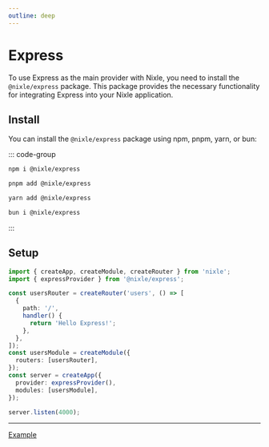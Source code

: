 ```yaml
---
outline: deep
---
```


# Express

To use Express as the main provider with Nixle, you need to install the `@nixle/express` package. This package provides the necessary functionality for integrating Express into your Nixle application.

## Install

You can install the `@nixle/express` package using npm, pnpm, yarn, or bun:

::: code-group

```sh [npm]
npm i @nixle/express
```

```sh [pnpm]
pnpm add @nixle/express
```

```sh [yarn]
yarn add @nixle/express
```

```sh [bun]
bun i @nixle/express
```

:::

## Setup

```ts
import { createApp, createModule, createRouter } from 'nixle';
import { expressProvider } from '@nixle/express';

const usersRouter = createRouter('users', () => [
  {
    path: '/',
    handler() {
      return 'Hello Express!';
    },
  },
]);
const usersModule = createModule({
  routers: [usersRouter],
});
const server = createApp({
  provider: expressProvider(),
  modules: [usersModule],
});

server.listen(4000);
```

---

[Example](https://github.com/letstri/nixle/blob/main/examples/express/index.mjs)
